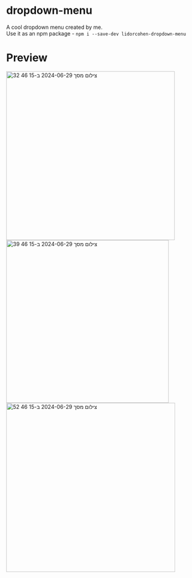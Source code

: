 # dropdown-menu

A cool dropdown menu created by me. <br/>
Use it as an npm package - `npm i --save-dev lidorcohen-dropdown-menu`

# Preview
<img width="449" alt="צילום מסך 2024-06-29 ב-15 46 32" src="https://github.com/lidor-cohen/dropdown-menu/assets/167467533/b81d904a-bf71-4ce6-b3ce-bc9a21b9810b">
<img width="433" alt="צילום מסך 2024-06-29 ב-15 46 39" src="https://github.com/lidor-cohen/dropdown-menu/assets/167467533/6bd24c46-e1bf-4771-8cdf-383335b25400">
<img width="450" alt="צילום מסך 2024-06-29 ב-15 46 52" src="https://github.com/lidor-cohen/dropdown-menu/assets/167467533/a1d873bf-3ea7-443b-95f2-59bdaf76685e">
